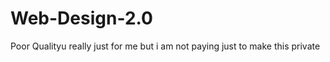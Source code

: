 Web-Design-2.0
==============

Poor Qualityu really just for me but i am not paying just to make this private
